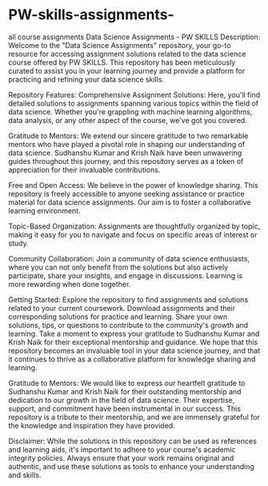 # PW-skills-assignments-
all course assignments
Data Science Assignments - PW SKILLS
Description:
Welcome to the "Data Science Assignments" repository, your go-to resource for accessing assignment solutions related to the data science course offered by PW SKILLS. This repository has been meticulously curated to assist you in your learning journey and provide a platform for practicing and refining your data science skills.

Repository Features:
Comprehensive Assignment Solutions: Here, you'll find detailed solutions to assignments spanning various topics within the field of data science. Whether you're grappling with machine learning algorithms, data analysis, or any other aspect of the course, we've got you covered.

Gratitude to Mentors: We extend our sincere gratitude to two remarkable mentors who have played a pivotal role in shaping our understanding of data science. Sudhanshu Kumar and Krish Naik have been unwavering guides throughout this journey, and this repository serves as a token of appreciation for their invaluable contributions.

Free and Open Access: We believe in the power of knowledge sharing. This repository is freely accessible to anyone seeking assistance or practice material for data science assignments. Our aim is to foster a collaborative learning environment.

Topic-Based Organization: Assignments are thoughtfully organized by topic, making it easy for you to navigate and focus on specific areas of interest or study.

Community Collaboration: Join a community of data science enthusiasts, where you can not only benefit from the solutions but also actively participate, share your insights, and engage in discussions. Learning is more rewarding when done together.

Getting Started:
Explore the repository to find assignments and solutions related to your current coursework.
Download assignments and their corresponding solutions for practice and learning.
Share your own solutions, tips, or questions to contribute to the community's growth and learning.
Take a moment to express your gratitude to Sudhanshu Kumar and Krish Naik for their exceptional mentorship and guidance.
We hope that this repository becomes an invaluable tool in your data science journey, and that it continues to thrive as a collaborative platform for knowledge sharing and learning.

Gratitude to Mentors:
We would like to express our heartfelt gratitude to Sudhanshu Kumar and Krish Naik for their outstanding mentorship and dedication to our growth in the field of data science. Their expertise, support, and commitment have been instrumental in our success. This repository is a tribute to their mentorship, and we are immensely grateful for the knowledge and inspiration they have provided.

Disclaimer:
While the solutions in this repository can be used as references and learning aids, it's important to adhere to your course's academic integrity policies. Always ensure that your work remains original and authentic, and use these solutions as tools to enhance your understanding and skills.

